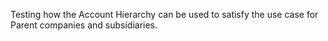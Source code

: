 Testing how the Account Hierarchy can be used to satisfy the use case for Parent companies and subsidiaries.